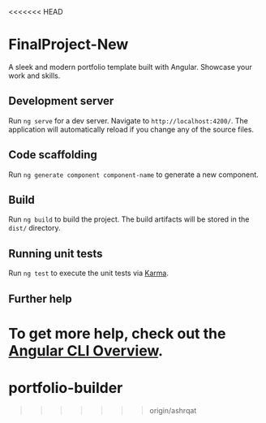 <<<<<<< HEAD
# FinalProject-New
A sleek and modern portfolio template built with Angular. Showcase your work and skills.

## Development server
Run `ng serve` for a dev server. Navigate to `http://localhost:4200/`. The application will automatically reload if you change any of the source files.

## Code scaffolding
Run `ng generate component component-name` to generate a new component.

## Build
Run `ng build` to build the project. The build artifacts will be stored in the `dist/` directory.

## Running unit tests
Run `ng test` to execute the unit tests via [Karma](https://karma-runner.github.io).

## Further help
To get more help, check out the [Angular CLI Overview](https://angular.io/cli).
=======
# portfolio-builder
>>>>>>> origin/ashrqat
